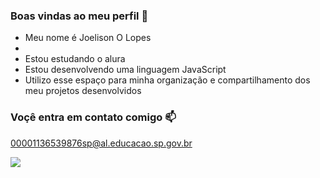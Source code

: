  ### Boas vindas ao meu perfil 💙  

- Meu nome é Joelison O Lopes
- 
- Estou estudando o alura
- Estou desenvolvendo uma linguagem JavaScript
- Utilizo esse espaço para minha organização e compartilhamento dos meu projetos desenvolvidos 

### Voçê entra em contato comigo 📫

00001136539876sp@al.educacao.sp.gov.br

![](https://media1.tenor.com/m/mCiM7CmGGI4AAAAC/naruto.gif
)

